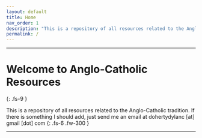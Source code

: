 ```yaml
---
layout: default
title: Home
nav_order: 1
description: "This is a repository of all resources related to the Anglo-Catholic tradition."
permalink: /
---
```

---

# Welcome to Anglo-Catholic Resources
{: .fs-9 }

This is a repository of all resources related to the Anglo-Catholic tradition. If there is something I should add, just send me an email at dohertydylanc [at] gmail [dot] com 
{: .fs-6 .fw-300 }

---
